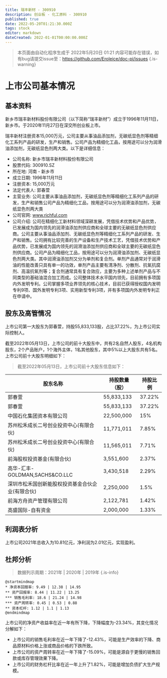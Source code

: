 ```yaml
---
title: 瑞丰新材 - 300910
description: 创业板 - 化工原料 - 300910
published: true
date: 2022-05-20T01:21:30.000Z
tags: stock
editor: markdown
dateCreated: 2022-01-01T00:00:00.000Z
---
```


> 本页面由自动化程序生成于 2022年5月20日 01:21
> 内容可能存在错误，如有bug请提交issue至：https://github.com/Eroleice/doc-pi/issues
{.is-warning}

# 上市公司基本情况

## 基本资料

新乡市瑞丰新材料股份有限公司（以下简称“瑞丰新材”）成立于1996年11月11日，新乡市。于2020年11月27日在深交所创业板上市。

瑞丰新材注册资本15,000万元，公司主要从事油品添加剂，无碳纸显色剂等精细化工系列产品的研发，生产和销售。公司产品为精细化工品，按用途可以分为润滑油添加剂，无碳纸显色剂两大类。以下是详细信息：

- 公司名称: 新乡市瑞丰新材料股份有限公司
- 股票代码: 300910.SZ
- 所在地: 河南 - 新乡市
- 成立日期: 1996年11月11日
- 注册资本: 15,000万元
- 法定代表人: 郭春萱
- 主营业务: 公司主要从事油品添加剂，无碳纸显色剂等精细化工系列产品的研发，生产和销售公司产品为精细化工品，按用途可以分为润滑油添加剂，无碳纸显色剂两大类
- 公司官网: www.richful.com
- 公司介绍: 公司在精细化工新材料领域深耕发展，凭借技术优势和产品优势，已发展成为国内领先的润滑油添加剂供应商和全球主要的无碳纸显色剂供应商。公司主要从事油品添加剂、无碳纸显色剂等精细化工系列产品的研发、生产和销售。公司拥有比较完善的生产设备和生产技术工艺，凭借技术优势和产品优势，已发展成为国内领先的润滑油添加剂供应商和全球主要的无碳纸显色剂供应商。公司产品为精细化工品，按用途可以分为润滑油添加剂、无碳纸显色剂两大类。其中润滑油添加剂又分为单剂和复合剂。单剂产品通常对于润滑油的性能改善只具有单一的功效，单剂产品主要有清净剂、分散剂、抗氧抗腐剂、高温抗氧剂等；复合剂通常具有复合效应，主要为多种上述单剂产品与不同类型的基础油混合加工而成。公司整体技术水平国内领先，目前拥有多项国内外发明专利。公司掌握多项业界领先的核心技术，目前已获得授权国内发明专利9项、国外发明专利3项、实用新型专利3项，并有多项国内外发明专利正在申请中。


## 股东及高管情况

上市公司第一大股东为郭春萱，持股55,833,133股，占比37.22%，为上市公司实际控制人。

截至2022年05月13日，上市公司的前十大股东中，共有2名自然人股东，4名机构股东，2个产品账户，1个海外主体，1名其他股东，其中5%以上大股东共有5名。上市公司前十大股东明细如下：

> 截至2022年05月13日，上市公司前十大股东信息如下：

| 股东名称 | 持股数量（股） | 持股比例 |
| --- | --- | --- |
| 郭春萱 | 55,833,133 | 37.22% |
| 郭春萱 | 55,833,133 | 37.22% |
| 中国石化集团资本有限公司 | 22,500,000 | 15% |
| 苏州松禾成长二号创业投资中心(有限合伙) | 11,771,011 | 7.85% |
| 苏州松禾成长二号创业投资中心(有限合伙) | 11,565,011 | 7.71% |
| 前海股权投资基金(有限合伙) | 3,551,600 | 2.37% |
| 高华-汇丰-GOLDMAN,SACHS&CO.LLC | 3,430,518 | 2.29% |
| 深圳市松禾国创新能股权投资基金合伙企业(有限合伙) | 2,250,000 | 1.5% |
| 前海方舟资产管理有限公司 | 2,122,781 | 1.42% |
| 高盛国际-自有资金 | 2,000,000 | 1.33% |




## 利润表分析

上市公司2021年总收入为10.81亿元，净利润为2.01亿元，实现盈利。

## 杜邦分析

> 数据列示周期：2021年 | 2020年 | 2019年
{.is-info}

```plantuml
@startmindmap
* 净资本回报率: 9.49 | 12.38 | 14.95
** 资产回报率: 8.44 | 11.22 | 13.25
*** 销售毛利率: 18.6 | 21.24 | 14.98
*** 资产周转率: 0.45 | 0.53 | 0.88
** 资本杠杆: 1.12 | 1.1 | 1.13
@endmindmap
```

上市公司的净资产收益率在近一年有所下降，下降幅度为-23.34%，其变化情况分解如下：
- 上市公司的销售毛利率在近一年下降了-12.43%，可能是生产效率的下降、商品原材料价格上涨或商品价格的下跌所致。
- 上市公司的资产周转率在近一年下降了-15.09%，可能是源自于更慢的销售回款或库存管理效果下降。
- 上市公司的财务杠杆比率在近一年上升了1.82%，可能是增加负债扩大生产规模。

